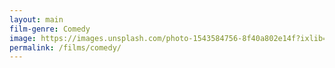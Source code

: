 ```yaml
---
layout: main
film-genre: Comedy
image: https://images.unsplash.com/photo-1543584756-8f40a802e14f?ixlib=rb-1.2.1&ixid=eyJhcHBfaWQiOjEyMDd9&auto=format&fit=crop&w=1050&q=80
permalink: /films/comedy/
---
```

